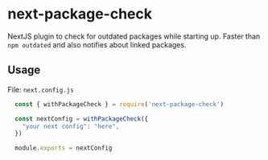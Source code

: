 # next-package-check

NextJS plugin to check for outdated packages while starting up. Faster than `npm outdated` and also notifies about linked packages.

## Usage

File: `next.config.js`

```js
  const { withPackageCheck } = require('next-package-check')

  const nextConfig = withPackageCheck({
    "your next config": "here",
  })

  module.exports = nextConfig
```
